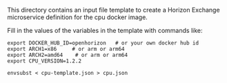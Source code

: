 This directory contains an input file template to create a Horizon Exchange microservice definition for the cpu docker image.

Fill in the values of the variables in the template with commands like:

```
export DOCKER_HUB_ID=openhorizon   # or your own docker hub id
export ARCH1=x86     # or arm or arm64
export ARCH2=amd64    # or arm or arm64
export CPU_VERSION=1.2.2

envsubst < cpu-template.json > cpu.json
```
